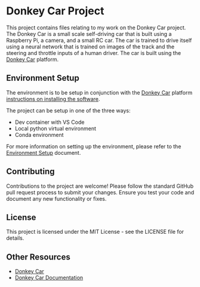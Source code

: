 # Donkey Car Project

This project contains files relating to my work on the Donkey Car project. The Donkey Car is a small scale self-driving car that is built using a Raspberry Pi, a camera, and a small RC car. The car is trained to drive itself using a neural network that is trained on images of the track and the steering and throttle inputs of a human driver. The car is built using the [Donkey Car](http://www.donkeycar.com) platform.

## Environment Setup

The environment is to be setup in conjunction with the [Donkey Car](http://www.donkeycar.com) platform [instructions on installing the software](http://docs.donkeycar.com/guide/install_software/#step-1-install-software-on-host-pc).

The project can be setup in one of the three ways:
- Dev container with VS Code
- Local python virtual environment
- Conda environment

For more information on setting up the environment, please refer to the [Environment Setup](./docs/environment_setup.md) document.

## Contributing

Contributions to the project are welcome! Please follow the standard GitHub pull request process to submit your changes. Ensure you test your code and document any new functionality or fixes.

## License

This project is licensed under the MIT License - see the LICENSE file for details.

## Other Resources

- [Donkey Car](http://www.donkeycar.com)
- [Donkey Car Documentation](http://docs.donkeycar.com/)
